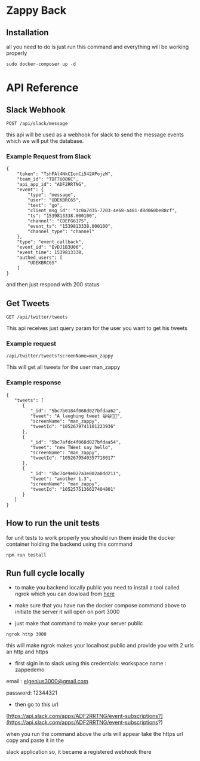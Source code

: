 # Zappy Back


## Installation

all you need to do is just run this command and everything will be working properly

```
sudo docker-composer up -d
```

# API Reference

## Slack Webhook

```
POST /api/slack/message
```
this api will be used as a webhook for slack to send the message events which 
we will put the database.

### Example Request from Slack
```
{
    "token": "TshFAl4NkCIonCi542APojzW",
    "team_id": "TDF7U08KC",
    "api_app_id": "ADF2RRTNG",
    "event": {
        "type": "message",
        "user": "UDEKBRC65",
        "text": "go",
        "client_msg_id": "1c0a7d35-7203-4e68-a481-d8d060be88cf",
        "ts": "1539813338.000100",
        "channel": "CDEFG617S",
        "event_ts": "1539813338.000100",
        "channel_type": "channel"
    },
    "type": "event_callback",
    "event_id": "EvDJ1B3U06",
    "event_time": 1539813338,
    "authed_users": [
        "UDEKBRC65"
    ]
}
```

and then just respond with 200 status

## Get Tweets

```
GET /api/twitter/tweets
```

This api receives just query param for the user you want to get his tweets 

### Example request

```
/api/twitter/tweets?screenName=man_zappy
```
This will get all tweets for the user man_zappy

### Example response

```
{
   "tweets": [
      {
         "_id": "5bc7b0184f068d027bfdaa62",
         "tweet": "A laughing tweet 😄😄🤣🤣",
         "screenName": "man_zappy",
         "tweetId": "1052679741101223936"
      },
      {
         "_id": "5bc7afdc4f068d027bfdaa54",
         "tweet": "new TWeet say hello",
         "screenName": "man_zappy",
         "tweetId": "1052679540357718017"
      },
      {
         "_id": "5bc74e9e027a3e002a0dd211",
         "tweet": "another 1.3",
         "screenName": "man_zappy",
         "tweetId": "1052575136627404801"
      }
   ]
}
```

## How to run the unit tests

for unit tests to work properly you should run them inside the docker container holding the 
backend using this command

```
npm run testall
```

## Run full cycle locally

- to make you backend locally public you need to install a tool called ngrok
which you can dowload from [here](https://ngrok.com/download)

- make sure that you have run the docker compose command above to initiate the server it will open on port 3000

- just make that command to make your server public 

```
ngrok http 3000
```

this will make ngrok makes your localhost public and provide you with 2 urls an http and https

- first sigin in to slack using this credentials:
workspace name : zappedemo

email : elgenius3000@gmail.com

password: 12344321


- then go to this url 

[https://api.slack.com/apps/ADF2RRTNG/event-subscriptions?](https://api.slack.com/apps/ADF2RRTNG/event-subscriptions?)

when you run the command above the urls will appear take the https url copy and paste it in the 

slack application so, it became a registered webhook there




